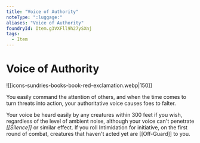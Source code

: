 ```yaml
---
title: "Voice of Authority"
noteType: ":luggage:"
aliases: "Voice of Authority"
foundryId: Item.g3VXFll9h27ySXnj
tags:
  - Item
---
```


# Voice of Authority
![[icons-sundries-books-book-red-exclamation.webp|150]]

You easily command the attention of others, and when the time comes to turn threats into action, your authoritative voice causes foes to falter.

Your voice be heard easily by any creatures within 300 feet if you wish, regardless of the level of ambient noise, although your voice can't penetrate _[[Silence]]_ or similar effect. If you roll Intimidation for initiative, on the first round of combat, creatures that haven't acted yet are [[Off-Guard]] to you.

